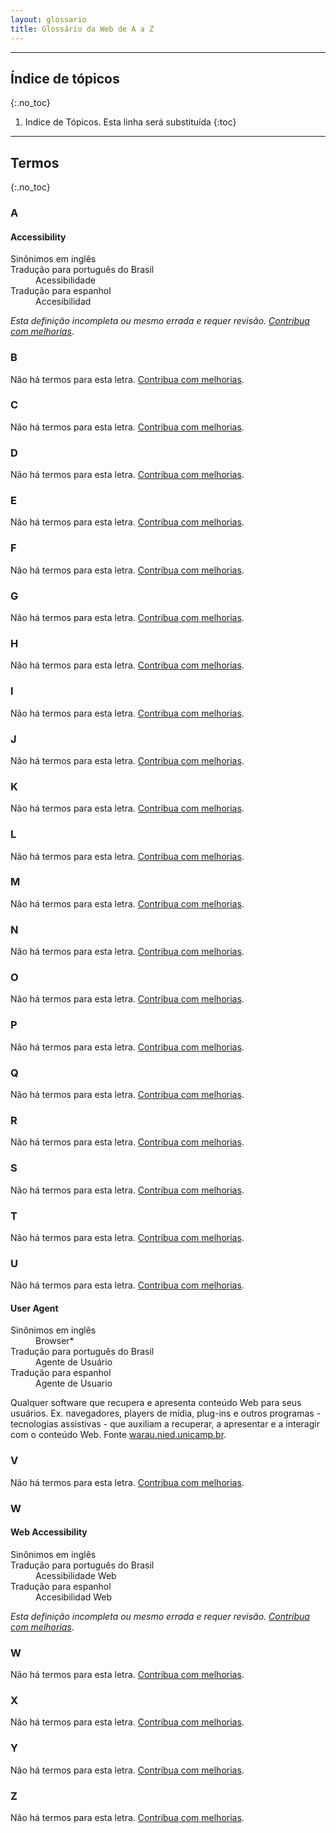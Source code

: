 ```yaml
---
layout: glossario
title: Glossário da Web de A a Z
---
```


<!-- Geração automática de índice, inicio -->
<hr>
<nav  markdown="1">

## Índice de tópicos
{:.no_toc}

1. Indice de Tópicos. Esta linha será substituída
{:toc}

</nav>
<hr>
<!-- Geração automática de índice, fim -->


## Termos
{:.no_toc}

### A

#### Accessibility
<dl>
  <dt>Sinônimos em inglês</dt>
  <dt>Tradução para português do Brasil</dt>
  <dd>Acessibilidade</dd>
  <dt>Tradução para espanhol</dt>
  <dd>Accesibilidad</dd>
</dl>

<em>Esta definição incompleta ou mesmo errada e requer revisão. <a href="#contribua">Contribua com melhorias</a></em>.

### B

Não há termos para esta letra. <a href="#contribua">Contribua com melhorias</a>.

### C

Não há termos para esta letra. <a href="#contribua">Contribua com melhorias</a>.

### D

Não há termos para esta letra. <a href="#contribua">Contribua com melhorias</a>.

### E

Não há termos para esta letra. <a href="#contribua">Contribua com melhorias</a>.

### F

Não há termos para esta letra. <a href="#contribua">Contribua com melhorias</a>.

### G

Não há termos para esta letra. <a href="#contribua">Contribua com melhorias</a>.

### H

Não há termos para esta letra. <a href="#contribua">Contribua com melhorias</a>.

### I

Não há termos para esta letra. <a href="#contribua">Contribua com melhorias</a>.

### J

Não há termos para esta letra. <a href="#contribua">Contribua com melhorias</a>.

### K

Não há termos para esta letra. <a href="#contribua">Contribua com melhorias</a>.

### L

Não há termos para esta letra. <a href="#contribua">Contribua com melhorias</a>.

### M

Não há termos para esta letra. <a href="#contribua">Contribua com melhorias</a>.

### N

Não há termos para esta letra. <a href="#contribua">Contribua com melhorias</a>.

### O

Não há termos para esta letra. <a href="#contribua">Contribua com melhorias</a>.

### P

Não há termos para esta letra. <a href="#contribua">Contribua com melhorias</a>.

### Q

Não há termos para esta letra. <a href="#contribua">Contribua com melhorias</a>.

### R

Não há termos para esta letra. <a href="#contribua">Contribua com melhorias</a>.

### S

Não há termos para esta letra. <a href="#contribua">Contribua com melhorias</a>.

### T

Não há termos para esta letra. <a href="#contribua">Contribua com melhorias</a>.

### U

Não há termos para esta letra. <a href="#contribua">Contribua com melhorias</a>.

#### User Agent

<dl>
  <dt>Sinônimos em inglês</dt>
  <dd>Browser*</dd>
  <dt>Tradução para português do Brasil</dt>
  <dd>Agente de Usuário</dd>
  <dt>Tradução para espanhol</dt>
  <dd>Agente de Usuario</dd>
</dl>


Qualquer software que recupera e apresenta conteúdo Web para seus usuários.
Ex. navegadores, players de mídia, plug-ins e outros programas - tecnologias
assistivas - que auxiliam a recuperar, a apresentar e a interagir com o
conteúdo Web. Fonte <a href="http://warau.nied.unicamp.br/?q=glossary">warau.nied.unicamp.br</a>.

### V

Não há termos para esta letra. <a href="#contribua">Contribua com melhorias</a>.

### W

#### Web Accessibility
<dl>
  <dt>Sinônimos em inglês</dt>
  <dt>Tradução para português do Brasil</dt>
  <dd>Acessibilidade Web</dd>
  <dt>Tradução para espanhol</dt>
  <dd>Accesibilidad Web</dd>
</dl>

<em>Esta definição incompleta ou mesmo errada e requer revisão. <a href="#contribua">Contribua com melhorias</a></em>.

### W

Não há termos para esta letra. <a href="#contribua">Contribua com melhorias</a>.

### X

Não há termos para esta letra. <a href="#contribua">Contribua com melhorias</a>.

### Y

Não há termos para esta letra. <a href="#contribua">Contribua com melhorias</a>.

### Z

Não há termos para esta letra. <a href="#contribua">Contribua com melhorias</a>.
